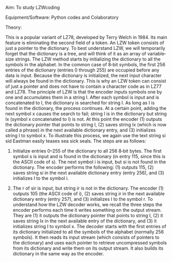 Aim: To study LZWcoding

Equipment/Software: Python codes and Colaboratory

Theory:

This is a popular variant of LZ78, developed by Terry Welch in 1984. Its main feature is eliminating the second field of a token. An LZW token consists of just a pointer to the dictionary. To best understand LZW, we will temporarily forget that the dictionary is a tree, and will think of it as an array of variable‐size strings. The LZW method starts by initializing the dictionary to all the symbols in the alphabet. In the common case of 8‐bit symbols, the first 256 entries of the dictionary (entries 0 through 255) are occupied before any data is input. Because the dictionary is initialized, the next input character will always be found in the dictionary. This is why an LZW token can consist of just a pointer and does not have to contain a character code as in LZ77 and LZ78. The principle of LZW is that the encoder inputs symbols one by one and accumulates them in a string I. After each symbol is input and is concatenated to I, the dictionary is searched for string I. As long as I is found in the dictionary, the process continues. At a certain point, adding the next symbol x causes the search to fail; string I is in the dictionary but string Ix (symbol x concatenated to I) is not. At this point the encoder (1) outputs the dictionary pointer that points to string I, (2) saves string Ix (which is now called a phrase) in the next available dictionary entry, and (3) initializes string I to symbol x. To illustrate this process, we again use the text string si sid Eastman easily teases sea sick seals. The steps are as follows:

1. Initialize entries 0–255 of the dictionary to all 256 8‐bit bytes. The first symbol s is input and is found in the dictionary (in entry 115, since this is the ASCII code of s). The next symbol i is input, but si is not found in the dictionary. The encoder performs the following: (1) outputs 115, (2) saves string si in the next available dictionary entry (entry 256), and (3) initializes I to the symbol i.

2. The r of sir is input, but string ir is not in the dictionary. The encoder (1) outputs 105 (the ASCII code of i), (2) saves string ir in the next available dictionary entry (entry 257), and (3) initializes I to the symbol r. To understand how the LZW decoder works, we recall the three steps the encoder performs each time it writes something on the output stream. They are (1) it outputs the dictionary pointer that points to string I, (2) it saves string Ix in the next available entry of the dictionary, and (3) it initializes string I to symbol x. The decoder starts with the first entries of its dictionary initialized to all the symbols of the alphabet (normally 256 symbols). It then reads its input stream (which consists of pointers to the dictionary) and uses each pointer to retrieve uncompressed symbols from its dictionary and write them on its output stream. It also builds its dictionary in the same way as the encoder.
